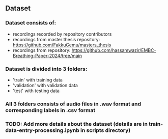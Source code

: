 ## Dataset
### Dataset consists of:
- recordings recorded by repository contributors
- recordings from master thesis repository: https://github.com/FakkuGemu/masters_thesis
- recordings from repository: https://github.com/hassamwazir/EMBC-Breathing-Paper-2024/tree/main
### Dataset is divided into 3 folders:
- 'train' with training data
- 'validation' with validation data
- 'test' with testing data
### All 3 folders consists of audio files in .wav format and corresponding labels in .csv format
### TODO: Add more details about the dataset (details are in train-data-entry-processing.ipynb in scripts directory)
